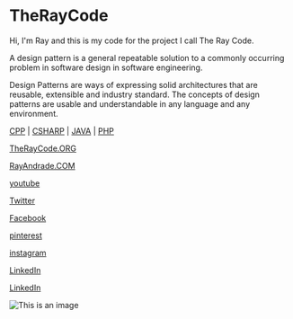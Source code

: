 # TheRayCode 

Hi, I'm Ray and this is my code for the project I call The Ray Code.

A design pattern is a general repeatable solution to a commonly occurring problem in software design in software engineering.

Design Patterns are ways of expressing solid architectures that are reusable, extensible and industry standard. 
The concepts of design patterns are usable and understandable in any language and any environment.


[CPP](https://github.com/RayAndrade/TheRayCode/tree/main/CPP) | [CSHARP](https://github.com/RayAndrade/TheRayCode/tree/main/Csharp) | [JAVA](https://github.com/RayAndrade/TheRayCode/tree/main/Java)  | [PHP](https://github.com/RayAndrade/TheRayCode/tree/main/PHP)


[TheRayCode.ORG](https://www.TheRayCode.org/)

[RayAndrade.COM](https://www.rayandrade.com/)

[youtube](https://www.youtube.com/TheRayCode/)

[Twitter](https://twitter.com/TheRayCode)

[Facebook](https://www.Facebook.com/TheRayCode/)

[pinterest](https://www.pinterest.com/TheRayCode/)

[instagram](https://www.instagram.com/the_ray_code/)

[LinkedIn](https://www.linkedin.com/in/andraderay/)

[LinkedIn](https://www.linkedin.com/in/theraycode/)




![This is an image](https://i0.wp.com/rayandrade.com/wp-content/uploads/2021/12/abstract-_factory03.jpeg?resize=1536%2C1024&ssl=1)


